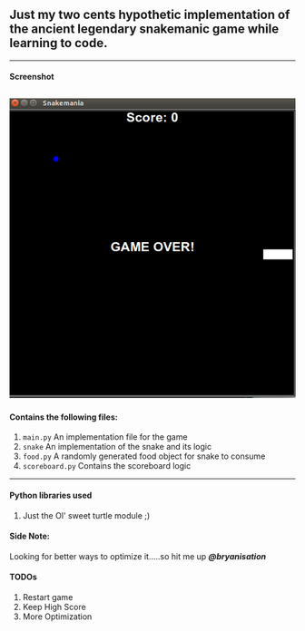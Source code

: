 ## Just my two cents hypothetic implementation of the ancient legendary snakemanic game while learning to code.
----------
#### Screenshot
![Screenshot from 2022-01-02 16-12-27.png](https://github.com/bryanisation/snakemania/blob/master/Screenshot%20from%202022-01-02%2016-12-27.png) 
----------
#### Contains the following files:
1. `main.py` An implementation file for the game 
2. `snake` An implementation of the snake and its logic 
3. `food.py` A randomly generated food object for snake to consume  
4. `scoreboard.py` Contains the scoreboard logic 
----------
#### Python libraries used
1. Just the Ol' sweet turtle module ;)

#### Side Note:
Looking for better ways to optimize it.....so hit me up ***@bryanisation*** 
#### TODOs
1. Restart game
2. Keep High Score
3. More Optimization

